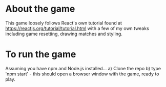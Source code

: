 # About the game
This game loosely follows React's own tutorial found at https://reactjs.org/tutorial/tutorial.html with a few of my own tweaks including game resetting, drawing matches and styling.

# To run the game
Assuming you have npm and Node.js installed...
a) Clone the repo
b) type 'npm start' - this should open a browser window with the game, ready to play.

